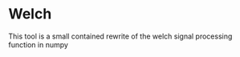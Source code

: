 # Welch


This tool is a small contained rewrite of the welch signal processing function in numpy



